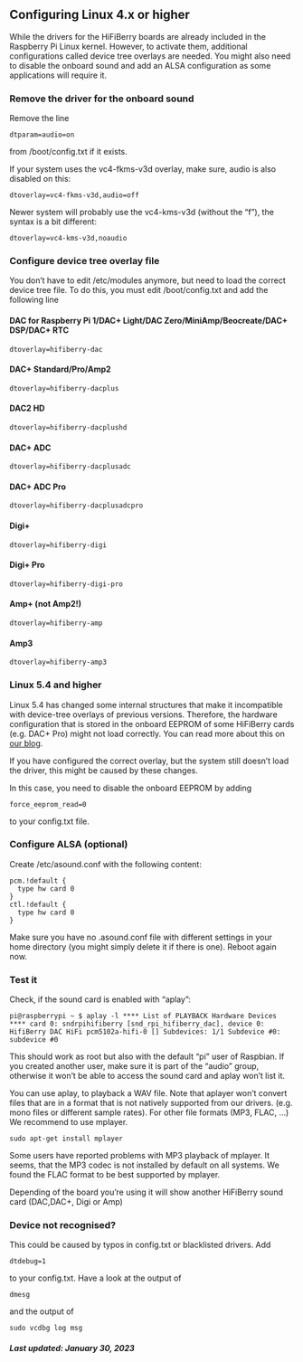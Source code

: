 Configuring Linux 4.x or higher
----------

While the drivers for the HiFiBerry boards are already included in the Raspberry Pi Linux kernel. However, to activate them, additional configurations called device tree overlays are needed. You might also need to disable the onboard sound and add an ALSA configuration as some applications will require it.

### Remove the driver for the onboard sound ###

Remove the line

`dtparam=audio=on`

from /boot/config.txt if it exists.

If your system uses the vc4-fkms-v3d overlay, make sure, audio is also disabled on this:

`dtoverlay=vc4-fkms-v3d,audio=off`

Newer system will probably use the vc4-kms-v3d (without the “f”), the syntax is a bit different:

`dtoverlay=vc4-kms-v3d,noaudio`

### Configure device tree overlay file ###

You don’t have to edit /etc/modules anymore, but need to load the correct device tree file. To do this, you must edit /boot/config.txt and add the following line

#### DAC for Raspberry Pi 1/DAC+ Light/DAC Zero/MiniAmp/Beocreate/DAC+ DSP/DAC+ RTC ####

`dtoverlay=hifiberry-dac`

#### DAC+ Standard/Pro/Amp2 ####

`dtoverlay=hifiberry-dacplus`

#### DAC2 HD ####

`dtoverlay=hifiberry-dacplushd`

#### DAC+ ADC ####

`dtoverlay=hifiberry-dacplusadc`

#### DAC+ ADC Pro ####

`dtoverlay=hifiberry-dacplusadcpro`

#### Digi+ ####

`dtoverlay=hifiberry-digi`

#### Digi+ Pro ####

`dtoverlay=hifiberry-digi-pro`

#### Amp+ (not Amp2!) ####

`dtoverlay=hifiberry-amp`

#### Amp3 ####

`dtoverlay=hifiberry-amp3`

### Linux 5.4 and higher ###

Linux 5.4 has changed some internal structures that make it incompatible with device-tree overlays of previous versions. Therefore, the hardware configuration that
is stored in the onboard EEPROM of some HiFiBerry cards (e.g. DAC+ Pro) might not load correctly. You can read more about this on [our blog](https://www.hifiberry.com/blog/configuration-changes-in-linux-5-4/).

If you have configured the correct overlay, but the system still doesn’t load the driver, this might be caused by these changes.

In this case, you need to disable the onboard EEPROM by adding

```
force_eeprom_read=0
```

to your config.txt file.

### Configure ALSA (optional) ###

Create /etc/asound.conf with the following content:

```
pcm.!default {
  type hw card 0
}
ctl.!default {
  type hw card 0
}
```

Make sure you have no .asound.conf file with different settings in your home directory (you might simply delete it if there is one). Reboot again now.

### Test it ###

Check, if the sound card is enabled with “aplay”:

`pi@raspberrypi ~ $ aplay -l
**** List of PLAYBACK Hardware Devices **** card 0: sndrpihifiberry [snd_rpi_hifiberry_dac], device 0: HifiBerry DAC HiFi pcm5102a-hifi-0 []
Subdevices: 1/1
Subdevice #0: subdevice #0 `

This should work as root but also with the default “pi” user of Raspbian. If you created another user, make sure it is part of the “audio” group, otherwise it won’t be able to access the sound card and aplay won’t list it.

You can use aplay, to playback a WAV file. Note that aplayer won’t convert files that are in a format that is not natively supported from our drivers. (e.g. mono files or different sample rates). For other file formats (MP3, FLAC, …) We recommend to use mplayer.

`sudo apt-get install mplayer`

Some users have reported problems with MP3 playback of mplayer. It seems, that the MP3 codec is not installed by default on all systems. We found the FLAC format to be best supported by mplayer.

Depending of the board you’re using it will show another HiFiBerry sound card (DAC,DAC+, Digi or Amp)

### Device not recognised? ###

This could be caused by typos in config.txt or blacklisted drivers. Add

`dtdebug=1`

to your config.txt. Have a look at the output of

`dmesg`

and the output of

`sudo vcdbg log msg`

##### Last updated: January 30, 2023 #####
